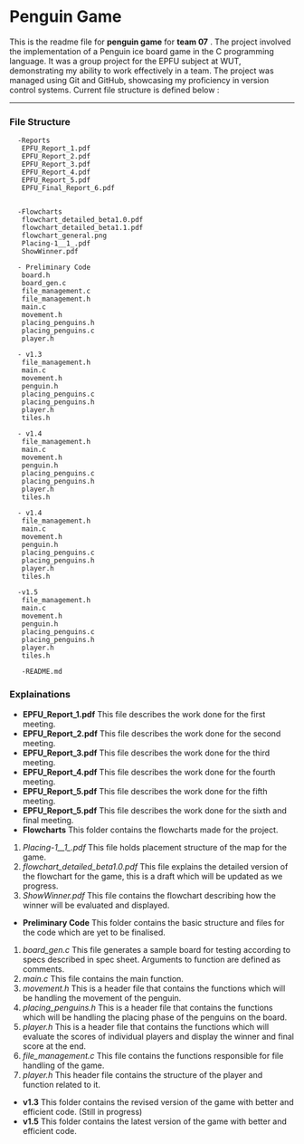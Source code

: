 # Penguin Game
This is the readme file for **penguin game** for **team 07** .
The project involved the implementation of a Penguin ice board game in the C programming language. It was a group project for the EPFU subject at WUT, demonstrating my ability to work effectively in a team. The project was managed using Git and GitHub, showcasing my proficiency in version control systems. 
Current file structure is defined below :
___
### File Structure
      -Reports
       EPFU_Report_1.pdf
       EPFU_Report_2.pdf
       EPFU_Report_3.pdf
       EPFU_Report_4.pdf
       EPFU_Report_5.pdf
       EPFU_Final_Report_6.pdf
      
      
      -Flowcharts
       flowchart_detailed_beta1.0.pdf
       flowchart_detailed_beta1.1.pdf
       flowchart_general.png
       Placing-1__1_.pdf
       ShowWinner.pdf
      
      - Preliminary Code     
       board.h
       board_gen.c
       file_management.c
       file_management.h
       main.c
       movement.h
       placing_penguins.h
       placing_penguins.c
       player.h
       
      - v1.3
       file_management.h
       main.c
       movement.h
       penguin.h
       placing_penguins.c
       placing_penguins.h
       player.h
       tiles.h
       
      - v1.4
       file_management.h
       main.c
       movement.h
       penguin.h
       placing_penguins.c
       placing_penguins.h
       player.h
       tiles.h
       
      - v1.4
       file_management.h
       main.c
       movement.h
       penguin.h
       placing_penguins.c
       placing_penguins.h
       player.h
       tiles.h
       
      -v1.5
       file_management.h
       main.c
       movement.h
       penguin.h
       placing_penguins.c
       placing_penguins.h
       player.h
       tiles.h
       
       -README.md
       
     
### Explainations
- **EPFU_Report_1.pdf**
   This file describes the work done for the first meeting.
- **EPFU_Report_2.pdf**
   This file describes the work done for the second meeting.
- **EPFU_Report_3.pdf**
   This file describes the work done for the third meeting.
- **EPFU_Report_4.pdf**
   This file describes the work done for the fourth meeting.
- **EPFU_Report_5.pdf**
   This file describes the work done for the fifth meeting.
- **EPFU_Report_5.pdf**
   This file describes the work done for the sixth and final meeting.
- **Flowcharts**
   This folder contains the flowcharts made for the project.
1. *Placing-1__1_.pdf*
   This file holds placement structure of the map for the game.
2. *flowchart_detailed_beta1.0.pdf*
   This file explains the detailed version of the flowchart for the game, this is a draft which will be updated as we progress.
3. *ShowWinner.pdf*
   This file contains the flowchart describing how the winner will be evaluated and displayed.
- **Preliminary Code**
   This folder contains the basic structure and files for the code which are yet to be finalised.
1.  *board_gen.c*
    This file generates a sample board for testing according to specs described in spec sheet. Arguments to function are defined as comments.
2. *main.c*
   This file contains the main function.
3. *movement.h*
   This is a header file that contains the functions which will be handling the movement of the penguin. 
4. *placing_penguins.h*
   This is a header file that contains the functions which will be handling the placing phase of the penguins on the board.
5. *player.h*
   This is a header file that contains the functions which will evaluate the scores of individual players and display the winner and final score at the end.
6. *file_management.c*
   This file contains the functions responsible for file handling of the game.
7. *player.h*
   This header file contains the structure of the player and function related to it.
- **v1.3**
   This folder contains the revised version of the game with better and efficient code. (Still in progress)
- **v1.5**
   This folder contains the latest version of the game with better and efficient code.
